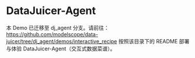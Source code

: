 # DataJuicer-Agent
本 Demo 已迁移至 dj_agent 分支。请前往：
https://github.com/modelscope/data-juicer/tree/dj_agent/demos/interactive_recipe
按照该目录下的 README 部署与体验 DataJuicer-Agent（交互式数据菜谱）。